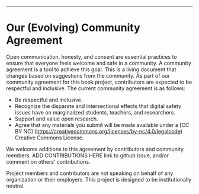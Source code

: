 

---

<!--- MOZILLA COMMUNITY PARTICIPATION GUIDLINES --->
# Our (Evolving) Community Agreement

Open communication, honesty, and consent are essential practices to ensure that everyone feels welcome and safe in a community. A community agreement is a tool to achieve this goal. This is a living document that changes based on suggestions from the community.  As part of our community agreement for this book project, contributors are expected to be respectful and inclusive. The current community agreement is as follows:
* Be respectful and inclusive.
* Recognize the disparate and intersectional effects that digital safety issues have on marginalized students, teachers, and researchers.
* Support and value open research.
* Agree that any materials you submit will be made available under a [CC BY NC] (https://creativecommons.org/licenses/by-nc/4.0/legalcode) Creative Commons License.

We welcome additions to this agreement by contributors and community members. ADD CONTRIBUTIONS HERE link to github issue, and/or comment on others’ contributions.

Project members and contributors are not speaking on behalf of any organization or their employers. This project is designed to be institutionally neutral.



